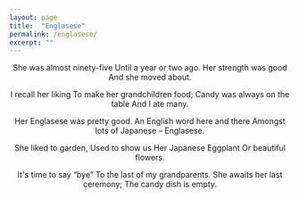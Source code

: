 ```yaml
---
layout: page
title:  "Englasese"
permalink: /englasese/
excerpt: ""
---
```


<center>
She was almost ninety-five
Until a year or two ago.
Her strength was good
And she moved about.

I recall her liking
To make her grandchildren food;
Candy was always on the table
And I ate many.

Her Englasese was pretty good.
An English word here and there
Amongst lots of Japanese –
Englasese.

She liked to garden,
Used to show us
Her Japanese Eggplant
Or beautiful flowers.

It's time to say “bye”
To the last of my grandparents.
She awaits her last ceremony;
The candy dish is empty.
</center>